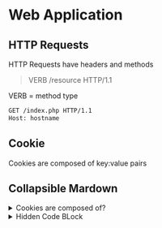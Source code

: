 # Web Application

## HTTP Requests 

HTTP Requests have headers and methods

> VERB /resource HTTP/1.1

VERB = method type

```html
GET /index.php HTTP/1.1
Host: hostname
```

## Cookie

Cookies are composed of key:value pairs



## Collapsible Mardown

<details><summary>Cookies are composed of?</summary>
    Key:Value Pairs

<p>

```html
cookie: id=eccbc87e4b5ce2fe28308fd9f2a7baf3
```

</p>

</details>

<details><summary>Hidden Code BLock</summary>
<p>

#### yes, even hidden code blocks!

```python
print("hello world!")
```

</p>
</details>











